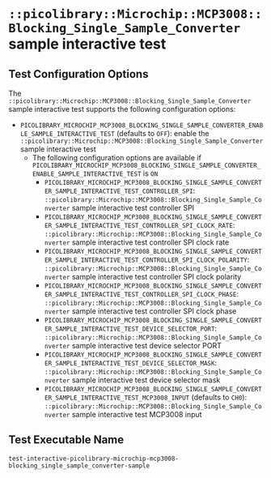 # `::picolibrary::Microchip::MCP3008::Blocking_Single_Sample_Converter` sample interactive test

## Test Configuration Options
The `::picolibrary::Microchip::MCP3008::Blocking_Single_Sample_Converter` sample
interactive test supports the following configuration options:
- `PICOLIBRARY_MICROCHIP_MCP3008_BLOCKING_SINGLE_SAMPLE_CONVERTER_ENABLE_SAMPLE_INTERACTIVE_TEST`
  (defaults to `OFF`): enable the
  `::picolibrary::Microchip::MCP3008::Blocking_Single_Sample_Converter` sample interactive
  test
    - The following configuration options are available if
      `PICOLIBRARY_MICROCHIP_MCP3008_BLOCKING_SINGLE_SAMPLE_CONVERTER_ENABLE_SAMPLE_INTERACTIVE_TEST`
      is `ON`
        - `PICOLIBRARY_MICROCHIP_MCP3008_BLOCKING_SINGLE_SAMPLE_CONVERTER_SAMPLE_INTERACTIVE_TEST_CONTROLLER_SPI`:
          `::picolibrary::Microchip::MCP3008::Blocking_Single_Sample_Converter` sample
          interactive test controller SPI
        - `PICOLIBRARY_MICROCHIP_MCP3008_BLOCKING_SINGLE_SAMPLE_CONVERTER_SAMPLE_INTERACTIVE_TEST_CONTROLLER_SPI_CLOCK_RATE`:
          `::picolibrary::Microchip::MCP3008::Blocking_Single_Sample_Converter` sample
          interactive test controller SPI clock rate
        - `PICOLIBRARY_MICROCHIP_MCP3008_BLOCKING_SINGLE_SAMPLE_CONVERTER_SAMPLE_INTERACTIVE_TEST_CONTROLLER_SPI_CLOCK_POLARITY`:
          `::picolibrary::Microchip::MCP3008::Blocking_Single_Sample_Converter` sample
          interactive test controller SPI clock polarity
        - `PICOLIBRARY_MICROCHIP_MCP3008_BLOCKING_SINGLE_SAMPLE_CONVERTER_SAMPLE_INTERACTIVE_TEST_CONTROLLER_SPI_CLOCK_PHASE`:
          `::picolibrary::Microchip::MCP3008::Blocking_Single_Sample_Converter` sample
          interactive test controller SPI clock phase
        - `PICOLIBRARY_MICROCHIP_MCP3008_BLOCKING_SINGLE_SAMPLE_CONVERTER_SAMPLE_INTERACTIVE_TEST_DEVICE_SELECTOR_PORT`:
          `::picolibrary::Microchip::MCP3008::Blocking_Single_Sample_Converter` sample
          interactive test device selector PORT
        - `PICOLIBRARY_MICROCHIP_MCP3008_BLOCKING_SINGLE_SAMPLE_CONVERTER_SAMPLE_INTERACTIVE_TEST_DEVICE_SELECTOR_MASK`:
          `::picolibrary::Microchip::MCP3008::Blocking_Single_Sample_Converter` sample
          interactive test device selector mask
        - `PICOLIBRARY_MICROCHIP_MCP3008_BLOCKING_SINGLE_SAMPLE_CONVERTER_SAMPLE_INTERACTIVE_TEST_MCP3008_INPUT`
          (defaults to `CH0`):
          `::picolibrary::Microchip::MCP3008::Blocking_Single_Sample_Converter` sample
          interactive test MCP3008 input

## Test Executable Name
`test-interactive-picolibrary-microchip-mcp3008-blocking_single_sample_converter-sample`
